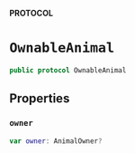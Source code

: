 **PROTOCOL**

# `OwnableAnimal`

```swift
public protocol OwnableAnimal
```

## Properties
### `owner`

```swift
var owner: AnimalOwner?
```
